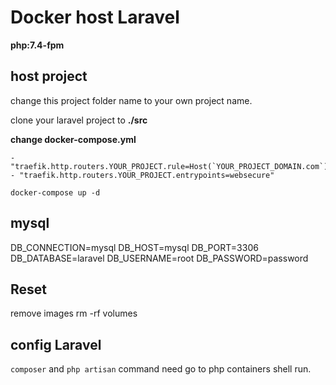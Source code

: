 # Docker host Laravel

**php:7.4-fpm**


## host project

change this project folder name to your own project name.

clone your laravel project to **./src**

**change docker-compose.yml**

```
- "traefik.http.routers.YOUR_PROJECT.rule=Host(`YOUR_PROJECT_DOMAIN.com`)"
- "traefik.http.routers.YOUR_PROJECT.entrypoints=websecure"
```

```
docker-compose up -d
```

## mysql

DB_CONNECTION=mysql
DB_HOST=mysql
DB_PORT=3306
DB_DATABASE=laravel
DB_USERNAME=root
DB_PASSWORD=password

## Reset

remove images
rm -rf volumes

## config Laravel

`composer` and `php artisan` command need go to php containers shell run.